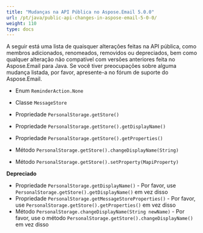 ```yaml
---
title: "Mudanças na API Pública no Aspose.Email 5.0.0"
url: /pt/java/public-api-changes-in-aspose-email-5-0-0/
weight: 110
type: docs
---
```


A seguir está uma lista de quaisquer alterações feitas na API pública, como membros adicionados, renomeados, removidos ou depreciados, bem como qualquer alteração não compatível com versões anteriores feita no Aspose.Email para Java. Se você tiver preocupações sobre alguma mudança listada, por favor, apresente-a no fórum de suporte do Aspose.Email.

- Enum `ReminderAction.None`

- Classe `MessageStore`

- Propriedade `PersonalStorage.getStore()`

- Propriedade `PersonalStorage.getStore().getDisplayName()`
- Propriedade `PersonalStorage.getStore().getProperties()`

- Método `PersonalStorage.getStore().changeDisplayName(String)`
- Método `PersonalStorage.getStore().setProperty(MapiProperty)`

**Depreciado**

- Propriedade `PersonalStorage.getDisplayName()` - Por favor, use `PersonalStorage.getStore().getDisplayName()` em vez disso
- Propriedade `PersonalStorage.getMessageStoreProperties()` - Por favor, use `PersonalStorage.getStore().getProperties()` em vez disso
- Método `PersonalStorage.changeDisplayName(String newName)` - Por favor, use o método `PersonalStorage.getStore().changeDisplayName()` em vez disso